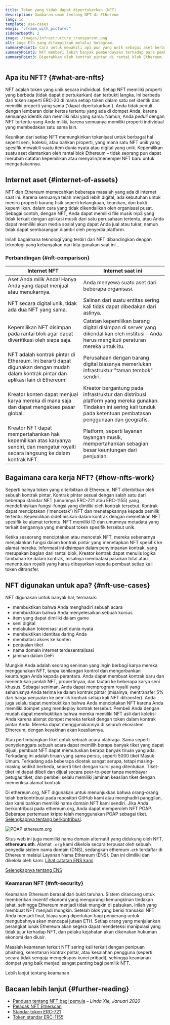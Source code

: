```yaml
---
title: Token yang tidak dapat dipertukarkan (NFT)
description: Gambaran umum tentang NFT di Ethereum
lang: id
template: use-cases
emoji: ":frame_with_picture:"
sidebarDepth: 2
image: /images/infrastructure_transparent.png
alt: Logo Eth yang ditampilkan melalui hologram.
summaryPoint1: Cara untuk mewakili apa pun yang unik sebagai aset berbasis Ethereum.
summaryPoint2: NFT memberi lebih banyak pemberdayaan terhadap para pembuat konten daripada sebelumnya.
summaryPoint3: Digerakkan oleh kontrak pintar di rantai blok Ethereum.
---
```


## Apa itu NFT? {#what-are-nfts}

NFT adalah token yang unik secara individual. Setiap NFT memiliki properti yang berbeda (tidak dapat dipertukarkan) dan terbukti langka. Ini berbeda dari token seperti ERC-20 di mana setiap token dalam satu set identik dan memiliki properti yang sama ('dapat dipertukarkan'). Anda tidak peduli dengan lembaran dolar kertas tertentu yang ada di dompet Anda, karena semuanya identik dan memiliki nilai yang sama. Namun, Anda _peduli_ dengan NFT tertentu yang Anda miliki, karena semuanya memiliki properti individual yang membedakan satu sama lain.

Keunikan dari setiap NFT memungkinkan tokenisasi untuk berbagai hal seperti seni, koleksi, atau bahkan properti, yang mana satu NFT unik yang spesifik mewakili suatu item dunia nyata atau digital yang unik. Kepemilikan suatu aset diamankan oleh rantai blok Ethereum – tidak seorang pun dapat merubah catatan kepemilikan atau menyalin/menempel NFT baru untuk mengadakannya.

<YouTube id="Xdkkux6OxfM" />

## Internet aset {#internet-of-assets}

NFT dan Ethereum memecahkan beberapa masalah yang ada di internet saat ini. Karena semuanya telah menjadi lebih digital, ada kebutuhan untuk meniru properti barang fisik seperti kelangkaan, keunikan, dan bukti kepemilikan. dalam cara yang tidak dikendalikan oleh organisasi pusat. Sebagai contoh, dengan NFT, Anda dapat memiliki file musik mp3 yang tidak terkait dengan aplikasi musik dari satu perusahaan tertentu, atau Anda dapat memiliki akun media sosial yang dapat Anda jual atau tukar, namun tidak dapat sembarangan diambil oleh penyedia platform.

Inilah bagaimana teknologi yang terdiri dari NFT dibandingkan dengan teknologi yang kebanyakan dari kita gunakan saat ini...

### Perbandingan {#nft-comparison}

| Internet NFT                                                                                                                        | Internet saat ini                                                                                                                                                      |
| ----------------------------------------------------------------------------------------------------------------------------------- | ---------------------------------------------------------------------------------------------------------------------------------------------------------------------- |
| Aset Anda milik Anda! Hanya Anda yang dapat menjual atau menukarnya.                                                                | Anda menyewa suatu aset dari beberapa organisasi.                                                                                                                      |
| NFT secara digital unik, tidak ada dua NFT yang sama.                                                                               | Salinan dari suatu entitas sering kali tidak dapat dibedakan dari aslinya.                                                                                             |
| Kepemilikan NFT disimpan pada rantai blok agar dapat diverifikasi oleh siapa saja.                                                  | Catatan kepemilikan barang digital disimpan di server yang dikendalikan oleh institusi – Anda harus mengikuti peraturan mereka untuk itu.                              |
| NFT adalah kontrak pintar di Ethereum. Ini berarti dapat digunakan dengan mudah dalam kontrak pintar dan aplikasi lain di Ethereum! | Perusahaan dengan barang digital biasanya memerlukan infrastruktur "taman tembok" sendiri.                                                                             |
| Kreator konten dapat menjual karya mereka di mana saja dan dapat mengakses pasar global.                                            | Kreator bergantung pada infrastruktur dan distribusi platform yang mereka gunakan. Tindakan ini sering kali tunduk pada ketentuan pembatasan penggunaan dan geografis. |
| Kreator NFT dapat mempertahankan hak kepemilikan atas karyanya sendiri, dan mengatur royalti secara langsung ke dalam kontrak NFT.  | Platform, seperti layanan tayangan musik, mempertahankan sebagian besar keuntungan dari penjualan.                                                                     |

## Bagaimana cara kerja NFT? {#how-nfts-work}

Seperti halnya token yang diterbitkan di Ethereum, NFT diterbitkan oleh sebuah kontrak pintar. Kontrak pintar sesuai dengan salah satu dari beberapa standar NFT (umumnya ERC-721 atau ERC-1155) yang mendefinisikan fungsi-fungsi yang dimiliki oleh kontrak tersebut. Kontrak dapat menciptakan ('mencetak') NFT dan menetapkannya kepada pemilik tertentu. Kepemilikan didefinisikan dalam kontrak dengan memetakan NFT spesifik ke alamat tertentu. NFT memiliki ID dan umumnya metadata yang terkait dengannya yang membuat token spesifik tersebut unik.

Ketika seseorang menciptakan atau mencetak NFT, mereka sebenarnya menjalankan fungsi dalam kontrak pintar yang menetapkan NFT spesifik ke alamat mereka. Informasi ini disimpan dalam penyimpanan kontrak, yang merupakan bagian dari rantai blok. Kreator kontrak dapat menulis logika tambahan ke dalam kontrak, misalnya membatasi pasokan total atau menentukan royalti yang harus dibayarkan kepada pembuat setiap kali token ditransfer.

## NFT digunakan untuk apa? {#nft-use-cases}

NFT digunakan untuk banyak hal, termasuk:

- membuktikan bahwa Anda menghadiri sebuah acara
- membuktikan bahwa Anda menyelesaikan sebuah kursus
- item yang dapat dimiliki dalam game
- seni digital
- melakukan tokenisasi aset dunia nyata
- membuktikan identitas daring Anda
- membatasi akses ke konten
- penjualan tiket
- nama domain internet terdesentralisasi
- jaminan dalam DeFi

Mungkin Anda adalah seorang seniman yang ingin berbagi karya mereka menggunakan NFT, tanpa kehilangan kontrol dan mengorbankan keuntungan Anda kepada perantara. Anda dapat membuat kontrak baru dan menentukan jumlah NFT, propertinyaa, dan tautan ke beberapa karya seni khusus. Sebagai seniman, Anda dapat memprogram royalti yang seharusnya Anda terima ke dalam kontrak pintar (misalnya, mentransfer 5% dari harga penjualan ke pemilik kontrak setiap kali NFT ditransfer). Anda juga selalu dapat membuktikan bahwa Anda menciptakan NFT karena Anda memiliki dompet yang mendeploy kontrak tersebut. Pembeli Anda dengan mudah dapat membuktikan bahwa mereka memiliki NFT asli dari koleksi Anda karena alamat dompet mereka terkait dengan token dalam kontrak pintar Anda. Mereka dapat menggunakannya di seluruh ekosistem Ethereum, dengan keyakinan akan keasliannya.

Atau pertimbangkan tiket untuk sebuah acara olahraga. Sama seperti penyelenggara sebuah acara dapat memilih berapa banyak tiket yang dapat dijual, pembuat NFT dapat memutuskan berapa banyak tiruan yang ada. Terkadang ini adalah tiruan yang sama persis, seperti 5000 tiket Masuk Umum. Terkadang ada beberapa dicetak sangat serupa, tetapi masing-masing sedikit berbeda, seperti tiket dengan kursi yang ditentukan. Tiket-tiket ini dapat dibeli dan dijual secara peer-to-peer tanpa membayar petugas tiket, dan pembeli selalu memiliki jaminan keaslian tiket dengan memeriksa alamat kontrak.

Di ethereum.org, NFT digunakan untuk menunjukkan bahwa orang-orang telah berkontribusi pada repositori GitHub kami atau menghadiri panggilan, dan kami bahkan memiliki nama domain NFT kami sendiri. Jika Anda berkontribusi pada ethereum.org, Anda dapat memperoleh NFT POAP. Beberapa pertemuan kripto telah menggunakan POAP sebagai tiket. [Selengkapnya tentang berkontribusi](/contributing/#poap).

![POAP ethereum.org](./poap.png)

Situs web ini juga memiliki nama domain alternatif yang didukung oleh NFT, **ethereum.eth**. Alamat `.org` kami dikelola secara terpusat oleh sebuah penyedia sistem nama domain (DNS), sedangkan ethereum`.eth` terdaftar di Ethereum melalui Layanan Nama Ethereum (ENS). Dan ini dimiliki dan dikelola oleh kami. [Lihat catatan ENS kami](https://app.ens.domains/name/ethereum.eth)

[Selengkapnya tentang ENS](https://app.ens.domains)

<Divider />

### Keamanan NFT {#nft-security}

Keamanan Ethereum berasal dari bukti taruhan. Sistem dirancang untuk memberikan insentif ekonomi yang mengurangi kemungkinan tindakan jahat, sehingga Ethereum menjadi tidak mungkin di palsukan. Inilah yang membuat NFT menjadi mungkin. Setelah blok yang berisi transaksi NFT Anda menjadi final, biaya yang diperlukan bagi penyerang untuk mengubahnya akan mencapai jutaan ETH. Setiap orang yang menjalankan perangkat lunak Ethereum akan segera dapat mendeteksi manipulasi yang tidak jujur terhadap NFT, dan pelaku kejahatan akan dikenakan hukuman ekonomi dan diusir.

Masalah keamanan terkait NFT sering kali terkait dengan penipuan phishing, kerentanan kontrak pintar, atau kesalahan pengguna (seperti secara tidak sengaja mengekspos kunci pribadi), sehingga keamanan dompet yang baik menjadi sangat penting bagi pemilik NFT.

<ButtonLink to="/security/">
  Lebih lanjut tentang keamanan
</ButtonLink>

## Bacaan lebih lanjut {#further-reading}

- [Panduan tentang NFT bagi pemula](https://linda.mirror.xyz/df649d61efb92c910464a4e74ae213c4cab150b9cbcc4b7fb6090fc77881a95d) – _Linda Xie, Januari 2020_
- [Pelacak NFT Etherscan](https://etherscan.io/nft-top-contracts)
- [Standar token ERC-721](/developers/docs/standards/tokens/erc-721/)
- [Token standar ERC-1155](/developers/docs/standards/tokens/erc-1155/)

<Divider />

<QuizWidget quizKey="nfts" />
